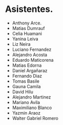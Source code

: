 # Asistentes.

- Anthony Arce.
- Matias Dumrauf
- Celia Huamani
- Yanina Leiva
- Liz Neira
- Luciano Fernandez
- Alejandro Acosta
- Eduardo Maticorena
- Matias Edorna
- Daniel Argañaraz
- Fernando Diaz
- Tomas Basile
- Gauna Camila
- David Hilu
- Alejandro Martinez
- Mariano Avila
- Maximiliano Blanco
- Yazmin Araoz
- Walter Gabriel Romero
